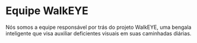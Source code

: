 Equipe WalkEYE
===

Nós somos a equipe responsável por trás do projeto WalkEYE, uma bengala inteligente que visa auxiliar deficientes visuais em suas caminhadas diárias.
